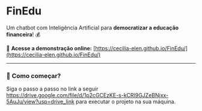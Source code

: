 #  FinEdu

Um chatbot com Inteligência Artificial para **democratizar a educação financeira**! 💰

🔗 **Acesse a demonstração online:** [https://cecilia-elen.github.io/FinEdu/](https://cecilia-elen.github.io/FinEdu/)

---

### 🚀 **Como começar?**
Siga o passo a passo no link a seguir https://drive.google.com/file/d/1p2cGCEzKE-s-kCRl9GJZeBNjxx-5AuJu/view?usp=drive_link para executar o projeto na sua máquina.


